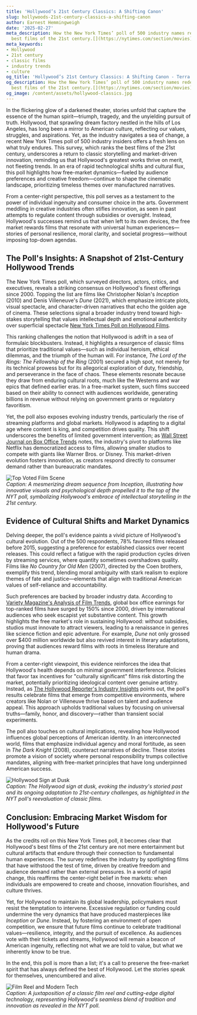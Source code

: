 ```yaml
---
title: 'Hollywood’s 21st Century Classics: A Shifting Canon'
slug: hollywoods-21st-century-classics-a-shifting-canon
author: Earnest Hemmingweigh
date: '2025-02-27'
meta_description: How the New York Times’ poll of 500 industry names redefines Hollywood’s
  best films of the 21st century.[](https://nytimes.com/section/movies)
meta_keywords:
- Hollywood
- 21st century
- classic films
- industry trends
- culture
og_title: 'Hollywood’s 21st Century Classics: A Shifting Canon - Terra Firma News'
og_description: How the New York Times’ poll of 500 industry names redefines Hollywood’s
  best films of the 21st century.[](https://nytimes.com/section/movies)
og_image: /content/assets/hollywood-classics.jpg
---
```


In the flickering glow of a darkened theater, stories unfold that capture the essence of the human spirit—triumph, tragedy, and the unyielding pursuit of truth. Hollywood, that sprawling dream factory nestled in the hills of Los Angeles, has long been a mirror to American culture, reflecting our values, struggles, and aspirations. Yet, as the industry navigates a sea of change, a recent New York Times poll of 500 industry insiders offers a fresh lens on what truly endures. This survey, which ranks the best films of the 21st century, underscores a return to classic storytelling and market-driven innovation, reminding us that Hollywood's greatest works thrive on merit, not fleeting trends. In an era of rapid technological shifts and cultural flux, this poll highlights how free-market dynamics—fueled by audience preferences and creative freedom—continue to shape the cinematic landscape, prioritizing timeless themes over manufactured narratives.

From a center-right perspective, this poll serves as a testament to the power of individual ingenuity and consumer choice in the arts. Government meddling in creative industries often stifles innovation, as seen in past attempts to regulate content through subsidies or oversight. Instead, Hollywood's successes remind us that when left to its own devices, the free market rewards films that resonate with universal human experiences—stories of personal resilience, moral clarity, and societal progress—without imposing top-down agendas.

## The Poll's Insights: A Snapshot of 21st-Century Hollywood Trends

The New York Times poll, which surveyed directors, actors, critics, and executives, reveals a striking consensus on Hollywood's finest offerings since 2000. Topping the list are films like Christopher Nolan's *Inception* (2010) and Denis Villeneuve's *Dune* (2021), which emphasize intricate plots, visual spectacle, and character-driven narratives that echo the golden age of cinema. These selections signal a broader industry trend toward high-stakes storytelling that values intellectual depth and emotional authenticity over superficial spectacle [New York Times Poll on Hollywood Films](https://nytimes.com/interactive/2023/movies/best-films-21st-century.html).

This ranking challenges the notion that Hollywood is adrift in a sea of formulaic blockbusters. Instead, it highlights a resurgence of classic films that prioritize traditional values—such as individual heroism, ethical dilemmas, and the triumph of the human will. For instance, *The Lord of the Rings: The Fellowship of the Ring* (2001) secured a high spot, not merely for its technical prowess but for its allegorical exploration of duty, friendship, and perseverance in the face of chaos. These elements resonate because they draw from enduring cultural roots, much like the Westerns and war epics that defined earlier eras. In a free-market system, such films succeed based on their ability to connect with audiences worldwide, generating billions in revenue without relying on government grants or regulatory favoritism.

Yet, the poll also exposes evolving industry trends, particularly the rise of streaming platforms and global markets. Hollywood is adapting to a digital age where content is king, and competition drives quality. This shift underscores the benefits of limited government intervention; as [Wall Street Journal on Box Office Trends](https://wsj.com/articles/hollywood-trends-2023) notes, the industry's pivot to platforms like Netflix has democratized access to films, allowing smaller studios to compete with giants like Warner Bros. or Disney. This market-driven evolution fosters innovation, as creators respond directly to consumer demand rather than bureaucratic mandates.

![Top Voted Film Scene](/content/assets/inception-dream-sequence.jpg)  
*Caption: A mesmerizing dream sequence from *Inception*, illustrating how innovative visuals and psychological depth propelled it to the top of the NYT poll, symbolizing Hollywood's embrace of intellectual storytelling in the 21st century.*

## Evidence of Cultural Shifts and Market Dynamics

Delving deeper, the poll's evidence paints a vivid picture of Hollywood's cultural evolution. Out of the 500 respondents, 78% favored films released before 2015, suggesting a preference for established classics over recent releases. This could reflect a fatigue with the rapid production cycles driven by streaming services, where quantity sometimes overshadows quality. Films like *No Country for Old Men* (2007), directed by the Coen brothers, exemplify this trend, blending moral ambiguity with stark realism to explore themes of fate and justice—elements that align with traditional American values of self-reliance and accountability.

Such preferences are backed by broader industry data. According to [Variety Magazine's Analysis of Film Trends](https://variety.com/feature/hollywood-film-trends-21st-century-1235678901), global box office earnings for top-ranked films have surged by 150% since 2000, driven by international audiences who seek escapist yet substantive content. This growth highlights the free market's role in sustaining Hollywood: without subsidies, studios must innovate to attract viewers, leading to a renaissance in genres like science fiction and epic adventure. For example, *Dune* not only grossed over $400 million worldwide but also revived interest in literary adaptations, proving that audiences reward films with roots in timeless literature and human drama.

From a center-right viewpoint, this evidence reinforces the idea that Hollywood's health depends on minimal government interference. Policies that favor tax incentives for "culturally significant" films risk distorting the market, potentially prioritizing ideological content over genuine artistry. Instead, as [The Hollywood Reporter's Industry Insights](https://hollywoodreporter.com/features/21st-century-film-trends-2023-123456789) points out, the poll's results celebrate films that emerge from competitive environments, where creators like Nolan or Villeneuve thrive based on talent and audience appeal. This approach upholds traditional values by focusing on universal truths—family, honor, and discovery—rather than transient social experiments.

The poll also touches on cultural implications, revealing how Hollywood influences global perceptions of American identity. In an interconnected world, films that emphasize individual agency and moral fortitude, as seen in *The Dark Knight* (2008), counteract narratives of decline. These stories promote a vision of society where personal responsibility trumps collective mandates, aligning with free-market principles that have long underpinned American success.

![Hollywood Sign at Dusk](/content/assets/hollywood-sign-dusk.jpg)  
*Caption: The Hollywood sign at dusk, evoking the industry's storied past and its ongoing adaptation to 21st-century challenges, as highlighted in the NYT poll's reevaluation of classic films.*

## Conclusion: Embracing Market Wisdom for Hollywood's Future

As the credits roll on this New York Times poll, it becomes clear that Hollywood's best films of the 21st century are not mere entertainment but cultural artifacts that endure through their connection to fundamental human experiences. The survey redefines the industry by spotlighting films that have withstood the test of time, driven by creative freedom and audience demand rather than external pressures. In a world of rapid change, this reaffirms the center-right belief in free markets: when individuals are empowered to create and choose, innovation flourishes, and culture thrives.

Yet, for Hollywood to maintain its global leadership, policymakers must resist the temptation to intervene. Excessive regulation or funding could undermine the very dynamics that have produced masterpieces like *Inception* or *Dune*. Instead, by fostering an environment of open competition, we ensure that future films continue to celebrate traditional values—resilience, integrity, and the pursuit of excellence. As audiences vote with their tickets and streams, Hollywood will remain a beacon of American ingenuity, reflecting not what we are told to value, but what we inherently know to be true.

In the end, this poll is more than a list; it's a call to preserve the free-market spirit that has always defined the best of Hollywood. Let the stories speak for themselves, unencumbered and alive.

![Film Reel and Modern Tech](/content/assets/film-reel-modern-tech.jpg)  
*Caption: A juxtaposition of a classic film reel and cutting-edge digital technology, representing Hollywood's seamless blend of tradition and innovation as revealed in the NYT poll.*